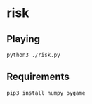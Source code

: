 risk
====

Playing
---
```bash
python3 ./risk.py
```

Requirements
---
```bash
pip3 install numpy pygame
```
